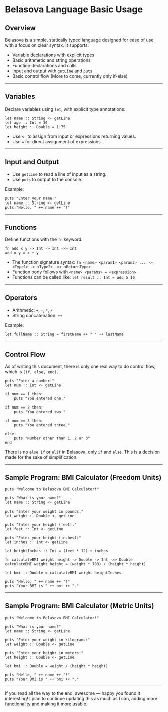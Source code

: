 # Belasova Language Basic Usage

## Overview

Belasova is a simple, statically typed language designed for ease of use with a focus on clear syntax. It supports:

* Variable declarations with explicit types
* Basic arithmetic and string operations
* Function declarations and calls
* Input and output with `getLine` and `puts`
* Basic control flow (More to come, currently only if-else)

---

## Variables

Declare variables using `let`, with explicit type annotations:

```belasova
let name :: String <- getLine
let age :: Int = 30
let height :: Double = 1.75
```

* Use `<-` to assign from input or expressions returning values.
* Use `=` for direct assignment of expressions.

---

## Input and Output

* Use `getLine` to read a line of input as a string.
* Use `puts` to output to the console.

Example:

```belasova
puts "Enter your name:"
let name :: String <- getLine
puts "Hello, " ++ name ++ "!"
```

---

## Functions

Define functions with the `fn` keyword:

```belasova
fn add x y -> Int -> Int ->> Int
add x y = x + y
```

* The function signature syntax: `fn <name> <param1> <param2> ... -> <Type1> -> <Type2> ->> <ReturnType>`
* Function body follows with `<name> <params> = <expression>`
* Functions can be called like: `let result :: Int = add 5 10`

---

## Operators

* Arithmetic: `+`, `-`, `*`, `/`
* String concatenation: `++`

Example:

```belasova
let fullName :: String = firstName ++ " " ++ lastName
```

---

## Control Flow

As of writing this document, there is only one real way to do control flow, which is `(if, else, end)`.

```belasova
puts "Enter a number:"
let num :: Int <- getLine

if num == 1 then:
    puts "You entered one."

if num == 2 then:
    puts "You entered two."

if num == 3 then:
    puts "You entered three."

else:
    puts "Number other than 1, 2 or 3"
end
```

There is no `else if` or `elif` in Belasova, only `if` and `else`. This is a decision made for the sake of simplification.

---

## Sample Program: BMI Calculator (Freedom Units)

```belasova
puts "Welcome to Belasova BMI Calculator!"

puts "What is your name?"
let name :: String <- getLine

puts "Enter your weight in pounds:"
let weight :: Double <- getLine

puts "Enter your height (feet):"
let feet :: Int <- getLine

puts "Enter your height (inches):"
let inches :: Int <- getLine

let heightInches :: Int = (feet * 12) + inches

fn calculateBMI weight height -> Double -> Int ->> Double
calculateBMI weight height = (weight * 703) / (height * height)

let bmi :: Double = calculateBMI weight heightInches

puts "Hello, " ++ name ++ "!"
puts "Your BMI is " ++ bmi ++ "."
```

---

## Sample Program: BMI Calculator (Metric Units)

```belasova
puts "Welcome to Belasova BMI Calculator!"

puts "What is your name?"
let name :: String <- getLine

puts "Enter your weight in kilograms:"
let weight :: Double <- getLine

puts "Enter your height in meters:"
let height :: Double <- getLine

let bmi :: Double = weight / (height * height)

puts "Hello, " ++ name ++ "!"
puts "Your BMI is " ++ bmi ++ "."
```

---

If you read all the way to the end, awesome — happy you found it interesting! I plan to continue updating this as much as I can, adding more functionality and making it more usable.
